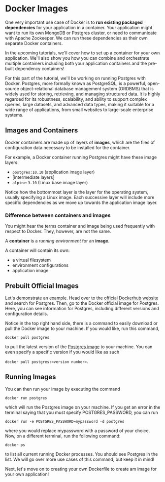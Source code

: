 # Docker Images

One very important use case of Docker is to **run existing packaged dependencies** for your application in a container. Your application might want to run its own MongoDB or Postgres cluster, or need to communicate with Apache Zookeeper. We can run these dependencies as their own separate Docker containers.

In the upcoming tutorials, we'll cover how to set up a container for your own application. We'll also show you how you can combine and orchestrate multiple containers including both your application containers and the pre-built dependency containers!

For this part of the tutorial, we'll be working on running Postgres with Docker. Postgres, more formally known as PostgreSQL, is a powerful, open-source object-relational database management system (ORDBMS) that is widely used for storing, retrieving, and managing structured data. It is highly regarded for its robustness, scalability, and ability to support complex queries, large datasets, and advanced data types, making it suitable for a wide range of applications, from small websites to large-scale enterprise systems. 

## Images and Containers

Docker containers are made up of layers of **images**, which are the files of configuration data necessary to be installed for the container.

For example, a Docker container running Postgres might have these image layers:
- `postgres:10.10` (application image layer)
- [intermediate layers]
- `alpine:3.10` (Linux base image layer)

Notice how the bottommost layer is the layer for the operating system, usually specifying a Linux image. Each successive layer will include more specific dependencies as we move up towards the application image layer.

### Difference between containers and images

You might hear the terms container and image being used frequently with respect to Docker. They, however, are not the same.

A **container** is a _running environment_ for an **image**.

A container will contain its own:
- a virtual filesystem
- environment configurations
- application image

## Prebuilt Official Images

Let's demonstrate an example. Head over to the [official Dockerhub website](https://hub.docker.com/) and search for Postgres. Then, go to the Docker official image for Postgres. Here, you can see information for Postgres, including different versions and configuration details.

Notice in the top right hand side, there is a command to easily download or pull the Docker image to your machine. If you would like, run this command,

`docker pull postgres`

to pull the latest version of the [Postgres image](https://hub.docker.com/_/postgres) to your machine. You can even specify a specific version if you would like as such

`docker pull postgres:<version number>`.

## Running Images

You can then run your image by executing the command

`docker run postgres`

which will run the Postgres image on your machine. If you get an error in the terminal saying that you must specify POSTGRES_PASSWORD, you can run

`docker run -e POSTGRES_PASSWORD=mypassword -d postgres`

where you would replace mypassword with a password of your choice. Now, on a different terminal, run the following command:

`docker ps`

to list all current running Docker processes. You should see Postgres in the list. We will go over more use cases of this command, but keep it in mind!

Next, let's move on to creating your own Dockerfile to create am image for your own application!

